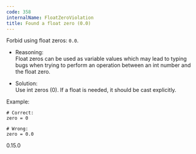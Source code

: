 ```yaml
---
code: 358
internalName: FloatZeroViolation
title: Found a float zero (0.0)
---
```


Forbid using float zeros: `0.0`.

  - Reasoning:  
    Float zeros can be used as variable values which may lead to typing
    bugs when trying to perform an operation between an int number and
    the float zero.

  - Solution:  
    Use int zeros (0). If a float is needed, it should be cast
    explicitly.

Example:

    # Correct:
    zero = 0
    
    # Wrong:
    zero = 0.0

<div class="versionadded">

0.15.0

</div>